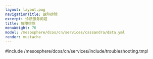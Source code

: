```yaml
---
layout: layout.pug
navigationTitle: 故障排除
excerpt: 诊断服务问题
title: 故障排除
menuWeight: 70
model: /mesosphere/dcos/cn/services/cassandra/data.yml
render: mustache
---
```


#include /mesosphere/dcos/cn/services/include/troubleshooting.tmpl
